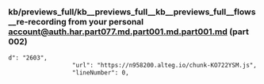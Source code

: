 ### kb/previews_full/kb__previews_full__kb__previews_full__flows__re-recording from your personal account@auth.har.part077.md.part001.md.part001.md (part 002)

```md
d": "2603",
                  "url": "https://n958200.alteg.io/chunk-KO722YSM.js",
                  "lineNumber": 0,
                  
```

```
